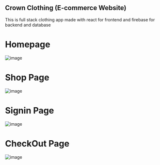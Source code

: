 ## Crown Clothing (E-commerce Website)
This is full stack clothing app made with react for frontend and firebase for backend and database

# Homepage
![image](https://user-images.githubusercontent.com/106506484/196291023-6fce4750-0408-44ba-9470-7c4ee7856962.png)

# Shop Page
![image](https://user-images.githubusercontent.com/106506484/196291284-2570e964-c1e8-4db9-b075-fa16119cc103.png)

# Signin Page
![image](https://user-images.githubusercontent.com/106506484/196291120-bb533505-0b17-4fe6-84bb-51f846c50e4b.png)

# CheckOut Page
![image](https://user-images.githubusercontent.com/106506484/196291727-f3592b31-e70a-4272-9416-dc78aa59d526.png)



